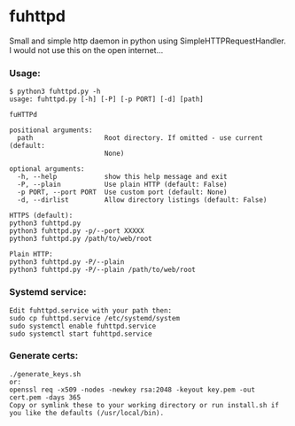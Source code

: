 # fuhttpd
Small and simple http daemon in python using SimpleHTTPRequestHandler.
I would not use this on the open internet...

### Usage:
```
$ python3 fuhttpd.py -h
usage: fuhttpd.py [-h] [-P] [-p PORT] [-d] [path]

fuHTTPd

positional arguments:
  path                  Root directory. If omitted - use current (default:
                        None)

optional arguments:
  -h, --help            show this help message and exit
  -P, --plain           Use plain HTTP (default: False)
  -p PORT, --port PORT  Use custom port (default: None)
  -d, --dirlist         Allow directory listings (default: False)
```
```
HTTPS (default):
python3 fuhttpd.py
python3 fuhttpd.py -p/--port XXXXX
python3 fuhttpd.py /path/to/web/root

Plain HTTP:
python3 fuhttpd.py -P/--plain
python3 fuhttpd.py -P/--plain /path/to/web/root
```
### Systemd service:
```
Edit fuhttpd.service with your path then:
sudo cp fuhttpd.service /etc/systemd/system
sudo systemctl enable fuhttpd.service
sudo systemctl start fuhttpd.service
```
### Generate certs:
```
./generate_keys.sh
or:
openssl req -x509 -nodes -newkey rsa:2048 -keyout key.pem -out cert.pem -days 365
Copy or symlink these to your working directory or run install.sh if you like the defaults (/usr/local/bin).
```
